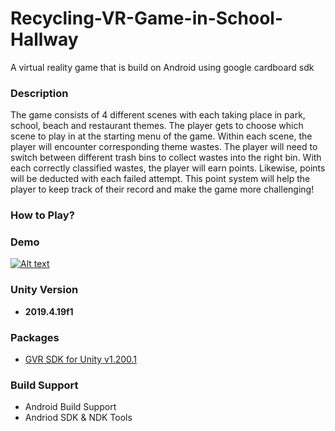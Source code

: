 # Recycling-VR-Game-in-School-Hallway
A virtual reality game that is build on Android using google cardboard sdk

### Description
The game consists of 4 different scenes with each taking place in park, school, beach and restaurant themes. The player gets to choose which scene to play in at the starting menu of the game. Within each scene, the player will encounter corresponding theme wastes. The player will need to switch between different trash bins to collect wastes into the right bin. With each correctly classified wastes, the player will earn points. Likewise, points will be deducted with each failed attempt. This point system will help the player to keep track of their record and make the game more challenging!

### How to Play?


### Demo
[![Alt text](https://img.youtube.com/vi/VID/0.jpg)](https://www.youtube.com/watch?v=VID)


### Unity Version
- **2019.4.19f1**

### Packages
- [GVR SDK for Unity v1.200.1](https://github.com/googlevr/gvr-unity-sdk/releases)

### Build Support 
- Android Build Support
- Andriod SDK & NDK Tools

